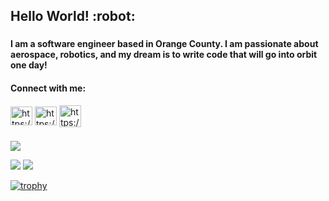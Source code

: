 <h2 align="left"> Hello World! :robot:</h2>
<h3 align="left"></h3>
<h4 align="left">I am a software engineer based in Orange County. I am passionate about aerospace, robotics, and my dream is to write code that will go into orbit one day!</h4>

<h4 align="left">Connect with me:</h4>
<p align="left">
    <a href="https://www.linkedin.com/in/awiswasi/" target="blank"><img align="center" src="https://raw.githubusercontent.com/rahuldkjain/github-profile-readme-generator/master/src/images/icons/Social/linked-in-alt.svg" alt="https://www.linkedin.com/in/awiswasi/" height="30" width="35" /></a>
  <a href="https://wiswasi.itch.io/" target="blank"><img align="center" src="https://bevyengine.org/assets/itchio-textless.svg" alt="https://wiswasi.itch.io/" height="30" width="35" /></a>
  <a href="https://wiswasi.wixsite.com/portfolio" target="blank"><img align="center" src="https://www.pngrepo.com/png/209590/180/portfolio.png" alt="https://wiswasi.wixsite.com/portfolio" height="35" width="35" /></a>

</p>
<h3 align="left"></h3>

![](https://github-profile-summary-cards.vercel.app/api/cards/profile-details?username=awiswasi&theme=github_dark)

  ![](https://github-profile-summary-cards.vercel.app/api/cards/stats?username=awiswasi&theme=github_dark)
  ![](https://github-profile-summary-cards.vercel.app/api/cards/most-commit-language?username=awiswasi&theme=github_dark)

[![trophy](https://github-profile-trophy.vercel.app/?username=awiswasi&theme=gruvbox&title=Commits,PR,MultiLanguage,Repositories)](https://github.com/ryo-ma/github-profile-trophy)
